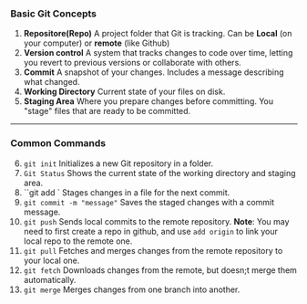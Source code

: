 ### **Basic Git Concepts**

1.  **Repositore(Repo)**
    A project folder that Git is tracking. Can be **Local** (on your computer) or **remote** (like Github)
2.  **Version control**
    A system that tracks changes to code over time, letting you revert to previous versions or collaborate with others.
3.  **Commit**
    A snapshot of your changes. Includes a message describing what changed.
4.  **Working Directory**
    Current state of your files on disk.
5.  **Staging Area**
    Where you prepare changes before committing. You "stage" files that are ready to be committed.

---

### **Common Commands**

6.  `git init`
    Initializes a new Git repository in a folder.
7.  `Git Status`
    Shows the current state of the working directory and staging area.
8.  ``git add <file>`
    Stages changes in a file for the next commit.
9.  `git commit -m "message"`
    Saves the staged changes with a commit message.
10. `git push`
    Sends local commits to the remote repository.
    **Note**: You may need to first create a repo in github, and use `add origin` to link your local repo to the remote one.
11. `git pull`
    Fetches and merges changes from the remote repository to your local one.
12. `git fetch`
    Downloads changes from the remote, but doesn;t merge them automatically.
13. `git merge`
    Merges changes from one branch into another.
